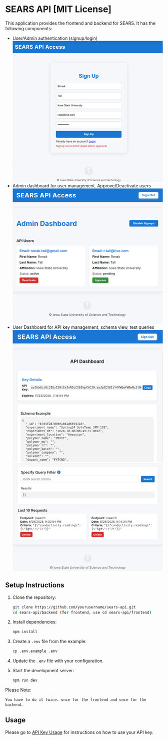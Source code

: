 # SEARS API [MIT License]

This application provides the frontend and backend for SEARS. It has the following components:

- User/Admin authentication (signup/login)
  ![User/Admin authentication](screenshots/S.png)
- Admin dashboard for user management. Approve/Deactivate users
  ![Admin dashboard](screenshots/A.png)
- User Dashboard for API key management, schema view, test queries
  ![User Dashboard](screenshots/D1.png)
  ![User Dashboard](screenshots/D2.png)


## Setup Instructions

1. Clone the repository:
   ```bash
   git clone https://github.com/yourusername/sears-api.git
   cd sears-api/backend (for frontend, use cd sears-api/frontend)
   ```

2. Install dependencies:
   ```bash
   npm install
   ```

3. Create a `.env` file from the example:
   ```bash
   cp .env.example .env
   ```

4. Update the `.env` file with your configuration.

5. Start the development server:
   ```bash
   npm run dev
   ```

Please Note:
```
You have to do it twice. once for the frontend and once for the backend.
```

## Usage

Please go to [API Key Usage](API_KEY_USAGE.md) for instructions on how to use your API key.
